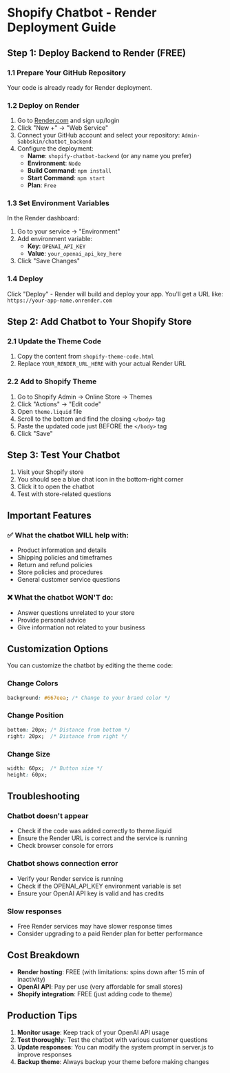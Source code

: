 # Shopify Chatbot - Render Deployment Guide

## Step 1: Deploy Backend to Render (FREE)

### 1.1 Prepare Your GitHub Repository
Your code is already ready for Render deployment.

### 1.2 Deploy on Render
1. Go to [Render.com](https://render.com) and sign up/login
2. Click "New +" → "Web Service"
3. Connect your GitHub account and select your repository: `Admin-Sabbskin/chatbot_backend`
4. Configure the deployment:
   - **Name**: `shopify-chatbot-backend` (or any name you prefer)
   - **Environment**: `Node`
   - **Build Command**: `npm install`
   - **Start Command**: `npm start`
   - **Plan**: `Free`

### 1.3 Set Environment Variables
In the Render dashboard:
1. Go to your service → "Environment"
2. Add environment variable:
   - **Key**: `OPENAI_API_KEY`
   - **Value**: `your_openai_api_key_here`
3. Click "Save Changes"

### 1.4 Deploy
Click "Deploy" - Render will build and deploy your app. You'll get a URL like:
`https://your-app-name.onrender.com`

## Step 2: Add Chatbot to Your Shopify Store

### 2.1 Update the Theme Code
1. Copy the content from `shopify-theme-code.html`
2. Replace `YOUR_RENDER_URL_HERE` with your actual Render URL

### 2.2 Add to Shopify Theme
1. Go to Shopify Admin → Online Store → Themes
2. Click "Actions" → "Edit code"
3. Open `theme.liquid` file
4. Scroll to the bottom and find the closing `</body>` tag
5. Paste the updated code just BEFORE the `</body>` tag
6. Click "Save"

## Step 3: Test Your Chatbot

1. Visit your Shopify store
2. You should see a blue chat icon in the bottom-right corner
3. Click it to open the chatbot
4. Test with store-related questions

## Important Features

### ✅ What the chatbot WILL help with:
- Product information and details
- Shipping policies and timeframes
- Return and refund policies
- Store policies and procedures
- General customer service questions

### ❌ What the chatbot WON'T do:
- Answer questions unrelated to your store
- Provide personal advice
- Give information not related to your business

## Customization Options

You can customize the chatbot by editing the theme code:

### Change Colors
```css
background: #667eea; /* Change to your brand color */
```

### Change Position
```css
bottom: 20px; /* Distance from bottom */
right: 20px;  /* Distance from right */
```

### Change Size
```css
width: 60px;  /* Button size */
height: 60px;
```

## Troubleshooting

### Chatbot doesn't appear
- Check if the code was added correctly to theme.liquid
- Ensure the Render URL is correct and the service is running
- Check browser console for errors

### Chatbot shows connection error
- Verify your Render service is running
- Check if the OPENAI_API_KEY environment variable is set
- Ensure your OpenAI API key is valid and has credits

### Slow responses
- Free Render services may have slower response times
- Consider upgrading to a paid Render plan for better performance

## Cost Breakdown

- **Render hosting**: FREE (with limitations: spins down after 15 min of inactivity)
- **OpenAI API**: Pay per use (very affordable for small stores)
- **Shopify integration**: FREE (just adding code to theme)

## Production Tips

1. **Monitor usage**: Keep track of your OpenAI API usage
2. **Test thoroughly**: Test the chatbot with various customer questions
3. **Update responses**: You can modify the system prompt in server.js to improve responses
4. **Backup theme**: Always backup your theme before making changes
